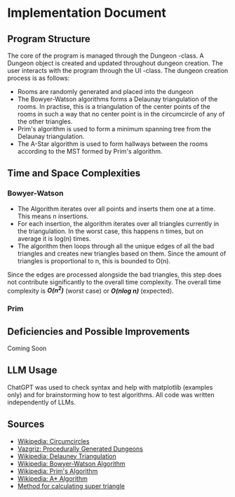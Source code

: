 # Implementation Document

## Program Structure

The core of the program is managed through the Dungeon -class. A Dungeon object is created and updated throughout dungeon creation. The user interacts with the program through the UI -class. The dungeon creation process is as follows:

- Rooms are randomly generated and placed into the dungeon
- The Bowyer-Watson algorithms forms a Delaunay triangulation of the rooms. In practise, this is a triangulation of the center points of the rooms in such a way that no center point is in the circumcircle of any of the other triangles.
- Prim's algorithm is used to form a minimum spanning tree from the Delaunay triangulation.
- The A-Star algorithm is used to form hallways between the rooms according to the MST formed by Prim's algorithm.

## Time and Space Complexities

### Bowyer-Watson

- The Algorithm iterates over all points and inserts them one at a time. This means n insertions.
- For each insertion, the algorithm iterates over all triangles currently in the triangulation. In the worst case, this happens n times, but on average it is log(n) times.
- The algorithm then loops through all the unique edges of all the bad triangles and creates new triangles based on them. Since the amount of triangles is proportional to n, this is bounded to O(n).

Since the edges are processed alongside the bad triangles, this step does not contribute significantly to the overall time complexity. The overall time complexity is ***O(n<sup>2</sup>)*** (worst case) or ***O(nlog n)*** (expected).

### Prim

## Deficiencies and Possible Improvements

Coming Soon

## LLM Usage

ChatGPT was used to check syntax and help with matplotlib (examples only) and for brainstorming how to test algorithms. All code was written independently of LLMs.

## Sources

- [Wikipedia: Circumcircles](https://en.wikipedia.org/wiki/Circumcircle#Circumcenter_coordinates)
- [Vazgriz: Procedurally Generated Dungeons](https://vazgriz.com/119/procedurally-generated-dungeons/)  
- [Wikipedia: Delauney Triangulation](https://en.wikipedia.org/wiki/Delaunay_triangulation)  
- [Wikipedia: Bowyer-Watson Algorithm](https://en.wikipedia.org/wiki/Bowyer%E2%80%93Watson_algorithm)  
- [Wikipedia: Prim's Algorithm](https://en.wikipedia.org/wiki/Prim%27s_algorithm)  
- [Wikipedia: A* Algorithm](https://en.wikipedia.org/wiki/A*_search_algorithm)
- [Method for calculating super triangle](https://brandewinder.com/2025/03/05/delaunay-super-triangle/)
